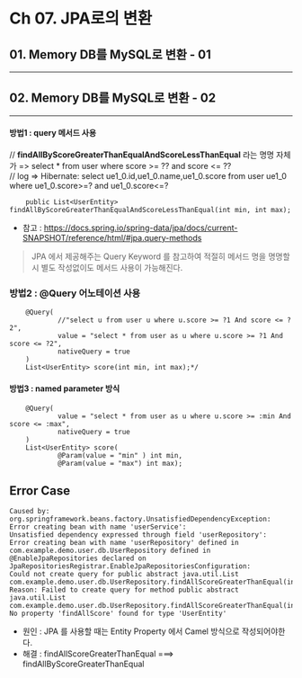 # Ch 07. JPA로의 변환
## 01. Memory DB를 MySQL로 변환 - 01
---

## 02. Memory DB를 MySQL로 변환 - 02
---
#### 방법1 : query 메서드 사용
// __findAllByScoreGreaterThanEqualAndScoreLessThanEqual__ 라는 명명 자체가  => select * from user where score >= ?? and score <= ??   
// log => Hibernate: select ue1_0.id,ue1_0.name,ue1_0.score from user ue1_0 where ue1_0.score>=? and ue1_0.score<=? 

```
    public List<UserEntity> findAllByScoreGreaterThanEqualAndScoreLessThanEqual(int min, int max);
```

- 참고 : https://docs.spring.io/spring-data/jpa/docs/current-SNAPSHOT/reference/html/#jpa.query-methods   
> JPA 에서 제공해주는 Query Keyword 를 참고하여 적절히 메서드 명을 명명할 시 별도 작성없이도 메서드 사용이 가능해진다.   

### 방법2 : @Query 어노테이션 사용
```
    @Query(
            //"select u from user u where u.score >= ?1 And score <= ?2",
            value = "select * from user as u where u.score >= ?1 And score <= ?2",
            nativeQuery = true
    )
    List<UserEntity> score(int min, int max);*/
```

#### 방법3 : named parameter 방식
```
    @Query(
            value = "select * from user as u where u.score >= :min And score <= :max",
            nativeQuery = true
    )
    List<UserEntity> score(
            @Param(value = "min" ) int min,
            @Param(value = "max") int max);
```

## Error Case
```
Caused by: org.springframework.beans.factory.UnsatisfiedDependencyException: 
Error creating bean with name 'userService': 
Unsatisfied dependency expressed through field 'userRepository': 
Error creating bean with name 'userRepository' defined in com.example.demo.user.db.UserRepository defined in @EnableJpaRepositories declared on JpaRepositoriesRegistrar.EnableJpaRepositoriesConfiguration: 
Could not create query for public abstract java.util.List com.example.demo.user.db.UserRepository.findAllScoreGreaterThanEqual(int); 
Reason: Failed to create query for method public abstract java.util.List com.example.demo.user.db.UserRepository.findAllScoreGreaterThanEqual(int); No property 'findAllScore' found for type 'UserEntity'
```
- 원인 : JPA 를 사용할 때는 Entity Property 에서 Camel 방식으로 작성되어야한다.
- 해결 : findAllScoreGreaterThanEqual ===> findAllByScoreGreaterThanEqual

  
